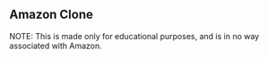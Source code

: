 ## Amazon Clone

NOTE: This is made only for educational purposes, and is in no way associated with Amazon.

